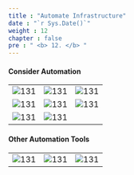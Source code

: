 ```yaml
---
title : "Automate Infrastructure"
date : "`r Sys.Date()`"
weight : 12
chapter : false
pre : " <b> 12. </b> "
---
```



#### Consider Automation

|  |  |  |
|---|---| ---|
|![131][1]| ![131][2]| ![131][3]|
|![131][4]| ![131][5]| ![131][6]|
|![131][7]| ![131][8]| 


#### Other Automation Tools

|  |  |  |
|---|---| ---|
|![131][11]| ![131][12]| ![131][13]|


[1]: /aws-ws/images/12/0/1.png?featherlight=false&width=40pc
[2]: /aws-ws/images/12/0/2.png?featherlight=false&width=40pc
[3]: /aws-ws/images/12/0/3.png?featherlight=false&width=40pc
[4]: /aws-ws/images/12/0/4.png?featherlight=false&width=40pc
[5]: /aws-ws/images/12/0/5.png?featherlight=false&width=40pc
[6]: /aws-ws/images/12/0/6.png?featherlight=false&width=40pc
[7]: /aws-ws/images/12/0/7.png?featherlight=false&width=40pc
[8]: /aws-ws/images/12/0/8.png?featherlight=false&width=40pc

[11]: /aws-ws/images/12/0/11.png?featherlight=false&width=40pc
[12]: /aws-ws/images/12/0/12.png?featherlight=false&width=40pc
[13]: /aws-ws/images/12/0/13.png?featherlight=false&width=40pc
